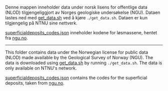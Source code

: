 Denne mappen inneholder data under norsk lisens for offentlige data (NLOD) tilgjengeliggjort av Norges geologiske
undersøkelse (NGU). Dataen lastes ned med [get_data.sh](get_data.sh) ved å kjøre `./get_data.sh`. Dataen er kun
tilgjengelig på NTNU sine nettverk.

[superficialdeposits_codes.json](superficialdeposits_codes.json) inneholder kodene for løsmassene, hentet fra
[ngu.no](https://www.ngu.no/upload/Aktuelt/Losmassetype_kodeliste.pdf).

---

This folder contains data under the Norwegian license for public data (NLOD) made available by the Geological Survey of
Norway (NGU). The data is downloaded using [get_data.sh](get_data.sh) by running `./get_data.sh`. The data is only
available on NTNU's network.

[superficialdeposits_codes.json](superficialdeposits_codes.json) contains the codes for the superficial deposits, taken
from [ngu.no](https://www.ngu.no/upload/Aktuelt/Losmassetype_kodeliste.pdf).
